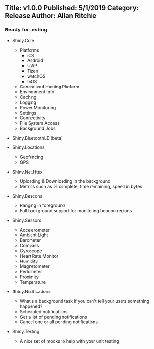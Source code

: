 Title: v1.0.0
Published: 5/1/2019
Category: Release
Author: Allan Ritchie
---

### Ready for testing
* Shiny.Core
    * Platforms
        * iOS
        * Android
        * UWP
        * Tizen
        * watchOS
        * tvOS
    * Generalized Hosting Platform
    * Environment Info
    * Caching
    * Logging
    * Power Monitoring
    * Settings
    * Connectivity
    * File System Access
    * Background Jobs

* Shiny.BluetoothLE (beta)
* Shiny.Locations
    * Geofencing
    * GPS

* Shiny.Net.Http
    * Uploading & Downloading in the background
    * Metrics such as % complete, time remaining, speed in bytes

* Shiny.Beacons
    * Ranging in foreground 
    * Full background support for monitoring beacon regions

* Shiny.Sensors
    * Accelerometer
    * Ambient Light
    * Barometer
    * Compass
    * Gyroscope
    * Heart Rate Monitor
    * Humidity
    * Magnetometer
    * Pedometer
    * Proximity
    * Temperature

* Shiny.Notifications
    * What's a background task if you can't tell your users something happened?
    * Scheduled notifications
    * Get a list of pending notifications
    * Cancel one or all pending notifications


* Shiny.Testing
    * A nice set of mocks to help with your unit testing
